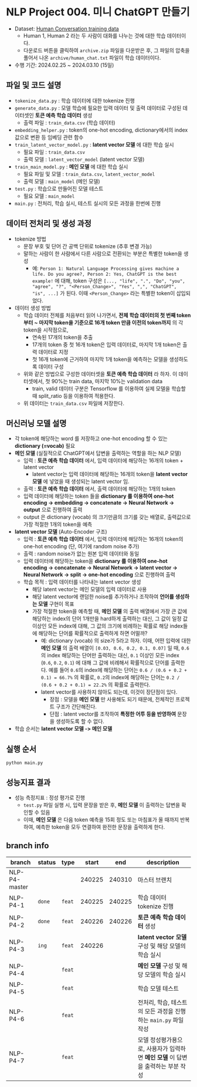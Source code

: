 # NLP Project 004. 미니 ChatGPT 만들기
* Dataset: [Human Conversation training data](https://www.kaggle.com/datasets/projjal1/human-conversation-training-data)
  * Human 1, Human 2 라는 두 사람이 대화를 나누는 것에 대한 학습 데이터이다.
  * 다운로드 버튼을 클릭하여 ```archive.zip``` 파일을 다운받은 후, 그 파일의 압축을 풀어서 나온 ```archive/human_chat.txt``` 파일이 학습 데이터이다.
* 수행 기간: 2024.02.25 ~ 2024.03.10 (15일)

## 파일 및 코드 설명
* ```tokenize_data.py``` : 학습 데이터에 대한 tokenize 진행
* ```generate_data.py``` : 모델 학습에 필요한 입력 데이터 및 출력 데이터로 구성된 데이터셋인 **토큰 예측 학습 데이터** 생성
  * 출력 파일 : ```train_data.csv``` (학습 데이터)
* ```embedding_helper.py``` : token의 one-hot encoding, dictionary에서의 index 값으로 변환 등 임베딩 관련 함수
* ```train_latent_vector_model.py``` : **latent vector 모델** 에 대한 학습 실시
  * 필요 파일 : ```train_data.csv```
  * 출력 모델 : ```latent_vector_model``` (latent vector 모델)
* ```train_main_model.py``` : **메인 모델** 에 대한 학습 실시
  * 필요 파일 및 모델 : ```train_data.csv```, ```latent_vector_model```
  * 출력 모델 : ```main_model``` (메인 모델)
* ```test.py``` : 학습으로 만들어진 모델 테스트
  * 필요 모델 : ```main_model```
* ```main.py``` : 전처리, 학습 실시, 테스트 실시의 모든 과정을 한번에 진행

## 데이터 전처리 및 생성 과정
* tokenize 방법
  * 문장 부호 및 단어 간 공백 단위로 tokenize (추후 변경 가능)
  * 말하는 사람이 한 사람에서 다른 사람으로 전환되는 부분은 특별한 token을 생성
    * 예: ```Person 1: Natural Language Processing gives machine a life. Do you agree?, Person 2: Yes, ChatGPT is the best example!``` 에 대해, token 구성은 ```[..., "life", ".", "Do", "you", "agree", "?", "<Person_Change>", "Yes", ",", "ChatGPT", "is", ...]``` 가 된다. 이때 ```<Person_Change>``` 라는 특별한 token이 삽입되었다.
* 데이터 생성 방법
  * 학습 데이터 전체를 처음부터 읽어 나가면서, **전체 학습 데이터의 첫 번째 token부터 ~ 마지막 token을 기준으로 16개 token 만큼 이전의 token까지** 의 각 token을 시작점으로,
    * 연속된 17개의 token을 추출
    * 17개의 token 중 첫 16개 token은 입력 데이터로, 마지막 1개 token은 출력 데이터로 지정
    * 첫 16개 token에 근거하여 마지막 1개 token을 예측하는 모델을 생성하도록 데이터 구성
  * 위와 같은 방법으로 구성한 데이터셋을 **토큰 예측 학습 데이터** 라 하자. 이 데이터셋에서, 첫 90%는 train data, 마지막 10%는 validation data
    * train, valid 데이터 구분은 Tensorflow 를 이용하여 실제 모델을 학습할 때 split_ratio 등을 이용하여 적용한다.
  * 위 데이터는 ```train_data.csv``` 파일에 저장한다.

## 머신러닝 모델 설명
* 각 token에 해당하는 word 를 저장하고 one-hot encoding 할 수 있는 **dictionary (=vocab)** 필요
* **메인 모델** (실질적으로 ChatGPT에서 답변을 출력하는 역할을 하는 NLP 모델)
  * 입력 : **토큰 예측 학습 데이터** 에서, 입력 데이터에 해당하는 16개의 token + latent vector
    * latent vector는 입력 데이터에 해당하는 16개의 token을 **latent vector 모델** 에 넣었을 때 생성되는 latent vector 임.
  * 출력 : **토큰 예측 학습 데이터** 에서, 출력 데이터에 해당하는 1개의 token
  * 입력 데이터에 해당하는 token 들을 **dictionary 를 이용하여 one-hot encoding -> embedding -> concatenate -> Neural Network -> output** 으로 진행하여 출력
  * output 은 dictionary (vocab) 의 크기만큼의 크기를 갖는 배열로, 출력값으로 가장 적절한 1개의 token을 예측
* **latent vector 모델** (Auto-Encoder 구조)
  * 입력 : **토큰 예측 학습 데이터** 에서, 입력 데이터에 해당하는 16개의 token의 one-hot encoding (단, 여기에 random noise 추가)
  * 출력 : random noise가 없는 원본 입력 데이터와 동일
  * 입력 데이터에 해당하는 token을 **dictionary 를 이용하여 one-hot encoding -> concatenate -> Neural Network -> latent vector -> Neural Network -> split -> one-hot encoding** 으로 진행하여 출력
  * 학습 목적 : 입력 데이터를 나타내는 latent vector 생성
    * 해당 latent vector는 메인 모델의 입력 데이터로 사용
    * 해당 latent vector에 랜덤한 noise를 추가하거나 조작하여 **언어를 생성하는 모델** 구현이 목표
    * 가장 적절한 token을 예측할 때, **메인 모델** 의 출력 배열에서 가장 큰 값에 해당하는 index의 단어 1개만을 hard하게 출력하는 대신, 그 값이 일정 값 이상인 모든 index에 대해, 그 값의 크기에 비례하는 확률로 해당 index들에 해당하는 단어를 확률적으로 출력하게 하면 어떨까?
      * 예: dictionary (vocab) 의 size가 5라고 하자. 이때, 어떤 입력에 대한 **메인 모델** 의 출력 배열이 ```[0.03, 0.6, 0.2, 0.1, 0.07]``` 일 때, ```0.6```의 index 해당하는 단어만 출력하는 대신, ```0.1``` 이상인 모든 index (```0.6```, ```0.2```, ```0.1```) 에 대해 그 값에 비례해서 확률적으로 단어를 출력한다. 예를 들어 ```0.6```의 index에 해당하는 단어는 ```0.6 / (0.6 + 0.2 + 0.1) = 66.7%``` 의 확률로, ```0.2```의 index에 해당하는 단어는 ```0.2 / (0.6 + 0.2 + 0.1) = 22.2%``` 의 확률로 출력한다.
      * latent vector를 사용하지 않아도 되는데, 이것이 장단점이 있다.
        * 장점 : 모델을 **메인 모델** 만 사용해도 되기 때문에, 전체적인 프로젝트 구조가 간단해진다.
        * 단점 : latent vector를 조작하여 **특정한 어투 등을 반영하여** 문장을 생성하도록 할 수 없다.
* 학습 순서는 **latent vector 모델 -> 메인 모델**

## 실행 순서
```
python main.py
```

## 성능지표 결과
* 성능 측정지표 : 정성 평가로 진행
  * ```test.py``` 파일 실행 시, 입력 문장을 받은 후, **메인 모델** 이 출력하는 답변을 확인할 수 있음
  * 이때, **메인 모델** 은 다음 token 예측을 15회 정도 또는 마침표가 올 때까지 반복하여, 예측한 token을 모두 연결하여 완전한 문장을 출력하게 한다.

## branch info
|branch|status|type|start|end|description|
|---|---|---|---|---|---|
|NLP-P4-master|||240225|240310|마스터 브랜치|
|NLP-P4-1|```done```|```feat```|240225|240225|학습 데이터 tokenize 진행|
|NLP-P4-2|```done```|```feat```|240226|240226|**토큰 예측 학습 데이터** 생성|
|NLP-P4-3|```ing```|```feat```|240226||**latent vector 모델** 구성 및 해당 모델의 학습 실시|
|NLP-P4-4||```feat```|||**메인 모델** 구성 및 해당 모델의 학습 실시|
|NLP-P4-5||```feat```|||학습 모델 테스트|
|NLP-P4-6||```feat```|||전처리, 학습, 테스트의 모든 과정을 진행하는 ```main.py``` 파일 작성|
|NLP-P4-7||```feat```|||모델 정성평가용으로, 사용자가 입력하면 **메인 모델** 이 답변을 출력하는 부분 작성|